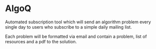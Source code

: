 # AlgoQ
Automated subscription tool which will send an algorithm problem every single day to users who subscribe to a simple daily mailing list. 

Each problem will be formatted via email and contain a problem, list of resources and a pdf to the solution. 
